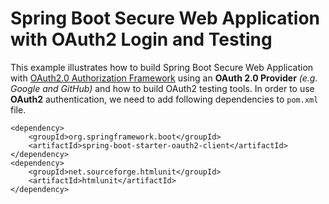 # Spring Boot Secure Web Application with OAuth2 Login and Testing

This example illustrates how to build Spring Boot Secure Web Application with [OAuth2.0 Authorization Framework](https://tools.ietf.org/html/rfc6749#section-4.1) using an **OAuth 2.0 Provider** *(e.g. Google and GitHub)* and how to build OAuth2 testing tools. In order to use **OAuth2** authentication, we need to add following dependencies to `pom.xml` file.

```maven
<dependency>
    <groupId>org.springframework.boot</groupId>
    <artifactId>spring-boot-starter-oauth2-client</artifactId>
</dependency>
<dependency>
    <groupId>net.sourceforge.htmlunit</groupId>
    <artifactId>htmlunit</artifactId>
</dependency>
```
